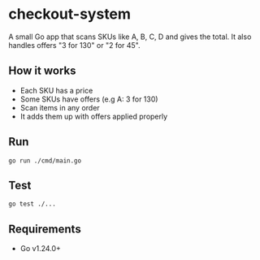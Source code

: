 # checkout-system

A small Go app that scans SKUs like A, B, C, D and gives the total. It also handles offers "3 for 130" or "2 for 45".

## How it works

- Each SKU has a price
- Some SKUs have offers (e.g A: 3 for 130)
- Scan items in any order
- It adds them up with offers applied properly

## Run 
`go run ./cmd/main.go`

## Test
`go test ./...`

## Requirements

- Go v1.24.0+

